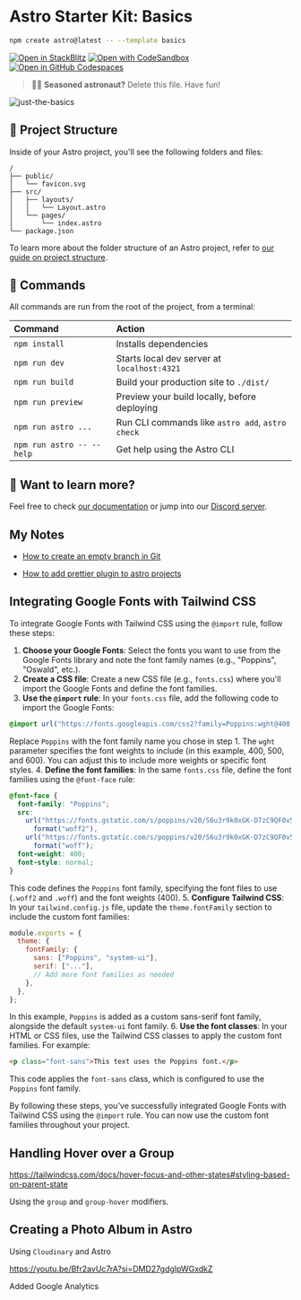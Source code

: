 # Astro Starter Kit: Basics

```sh
npm create astro@latest -- --template basics
```

[![Open in StackBlitz](https://developer.stackblitz.com/img/open_in_stackblitz.svg)](https://stackblitz.com/github/withastro/astro/tree/latest/examples/basics)
[![Open with CodeSandbox](https://assets.codesandbox.io/github/button-edit-lime.svg)](https://codesandbox.io/p/sandbox/github/withastro/astro/tree/latest/examples/basics)
[![Open in GitHub Codespaces](https://github.com/codespaces/badge.svg)](https://codespaces.new/withastro/astro?devcontainer_path=.devcontainer/basics/devcontainer.json)

> 🧑‍🚀 **Seasoned astronaut?** Delete this file. Have fun!

![just-the-basics](https://github.com/withastro/astro/assets/2244813/a0a5533c-a856-4198-8470-2d67b1d7c554)

## 🚀 Project Structure

Inside of your Astro project, you'll see the following folders and files:

```text
/
├── public/
│   └── favicon.svg
├── src/
│   ├── layouts/
│   │   └── Layout.astro
│   └── pages/
│       └── index.astro
└── package.json
```

To learn more about the folder structure of an Astro project, refer to [our guide on project structure](https://docs.astro.build/en/basics/project-structure/).

## 🧞 Commands

All commands are run from the root of the project, from a terminal:

| Command                   | Action                                           |
| :------------------------ | :----------------------------------------------- |
| `npm install`             | Installs dependencies                            |
| `npm run dev`             | Starts local dev server at `localhost:4321`      |
| `npm run build`           | Build your production site to `./dist/`          |
| `npm run preview`         | Preview your build locally, before deploying     |
| `npm run astro ...`       | Run CLI commands like `astro add`, `astro check` |
| `npm run astro -- --help` | Get help using the Astro CLI                     |

## 👀 Want to learn more?

Feel free to check [our documentation](https://docs.astro.build) or jump into our [Discord server](https://astro.build/chat).

## My Notes

- [How to create an empty branch in Git](https://www.shellhacks.com/git-create-empty-branch/)

- [How to add prettier plugin to astro projects](https://astro-tips.dev/tips/prettier/)

## Integrating Google Fonts with Tailwind CSS

To integrate Google Fonts with Tailwind CSS using the `@import` rule, follow these steps:

1. **Choose your Google Fonts**: Select the fonts you want to use from the Google Fonts library and note the font family names (e.g., "Poppins", "Oswald", etc.).
2. **Create a CSS file**: Create a new CSS file (e.g., `fonts.css`) where you'll import the Google Fonts and define the font families.
3. **Use the `@import` rule**: In your `fonts.css` file, add the following code to import the Google Fonts:

```css
@import url("https://fonts.googleapis.com/css2?family=Poppins:wght@400;500;600&display=swap");
```

Replace `Poppins` with the font family name you chose in step 1. The `wght` parameter specifies the font weights to include (in this example, 400, 500, and 600). You can adjust this to include more weights or specific font styles. 4. **Define the font families**: In the same `fonts.css` file, define the font families using the `@font-face` rule:

```css
@font-face {
  font-family: "Poppins";
  src:
    url("https://fonts.gstatic.com/s/poppins/v20/S6u3r9k0xGK-D7zC9QF0v5DhzYHzoiLJ.woff2")
      format("woff2"),
    url("https://fonts.gstatic.com/s/poppins/v20/S6u3r9k0xGK-D7zC9QF0v5DhzYHzoiLJ.woff")
      format("woff");
  font-weight: 400;
  font-style: normal;
}
```

This code defines the `Poppins` font family, specifying the font files to use (`.woff2` and `.woff`) and the font weights (400). 5. **Configure Tailwind CSS**: In your `tailwind.config.js` file, update the `theme.fontFamily` section to include the custom font families:

```js
module.exports = {
  theme: {
    fontFamily: {
      sans: ["Poppins", "system-ui"],
      serif: ["..."],
      // Add more font families as needed
    },
  },
};
```

In this example, `Poppins` is added as a custom sans-serif font family, alongside the default `system-ui` font family. 6. **Use the font classes**: In your HTML or CSS files, use the Tailwind CSS classes to apply the custom font families. For example:

```html
<p class="font-sans">This text uses the Poppins font.</p>
```

This code applies the `font-sans` class, which is configured to use the `Poppins` font family.

By following these steps, you've successfully integrated Google Fonts with Tailwind CSS using the `@import` rule. You can now use the custom font families throughout your project.

## Handling Hover over a Group

<https://tailwindcss.com/docs/hover-focus-and-other-states#styling-based-on-parent-state>

Using the `group` and `group-hover` modifiers.

## Creating a Photo Album in Astro

Using `Cloudinary` and Astro

https://youtu.be/Bfr2avUc7rA?si=DMD27gdgIpWGxdkZ


Added Google Analytics